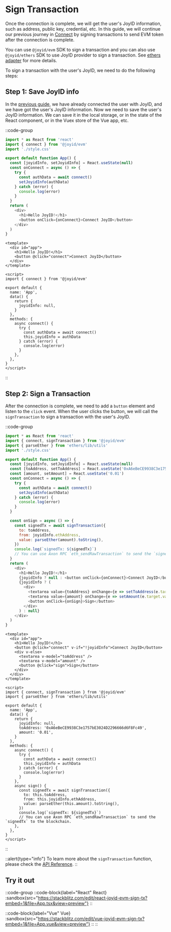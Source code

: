 # Sign Transaction

Once the connection is complete, we will get the user's JoyID information, such as address, public key, credential, etc. In this guide, we will continue our previous journey in [Connect](/guide/evm/connect) by signing transactions to send EVM token after the connection is complete.

You can use `@joyid/evm` SDK to sign a transaction and you can also use `@joyid/ethers` SDK to use JoyID provider to sign a transaction. See [ethers adapter](/guide/adapters/ethers) for more details.

To sign a transaction with the user's JoyID, we need to do the following steps:

## Step 1: Save JoyID info

In the [previous guide](/guide/evm/connect), we have already connected the user with JoyID, and we have got the user's JoyID information. Now we need to save the user's JoyID information. We can save it in the local storage, or in the state of the React component, or in the Vuex store of the Vue app, etc.

::code-group

```js [React]
import * as React from 'react'
import { connect } from '@joyid/evm'
import './style.css'

export default function App() {
  const [joyidInfo, setJoyidInfo] = React.useState(null)
  const onConnect = async () => {
    try {
      const authData = await connect()
      setJoyidInfo(authData)
    } catch (error) {
      console.log(error)
    }
  }
  return (
    <div>
      <h1>Hello JoyID!</h1>
      <button onClick={onConnect}>Connect JoyID</button>
    </div>
  )
}
```

```vue [Vue]
<template>
  <div id="app">
    <h1>Hello JoyID!</h1>
    <button @click="connect">Connect JoyID</button>
  </div>
</template>

<script>
import { connect } from '@joyid/evm'

export default {
  name: 'App',
  data() {
    return {
      joyidInfo: null,
    }
  },
  methods: {
    async connect() {
      try {
        const authData = await connect()
        this.joyidInfo = authData
      } catch (error) {
        console.log(error)
      }
    },
  },
}
</script>
```

::

## Step 2: Sign a Transaction

After the connection is complete, we need to add a `button` element and listen to the `click` event. When the user clicks the button, we will call the `signTransaction` to sign a transaction with the user's JoyID.

::code-group

```js [React]
import * as React from 'react'
import { connect, signTransaction } from '@joyid/evm'
import { parseEther } from 'ethers/lib/utils'
import './style.css'

export default function App() {
  const [joyidInfo, setJoyidInfo] = React.useState(null)
  const [toAddress, setToAddress] = React.useState('0xA6eBeCE9938C3e1757bE3024D2296666d6F8Fc49')
  const [amount, setAmount] = React.useState('0.01')
  const onConnect = async () => {
    try {
      const authData = await connect()
      setJoyidInfo(authData)
    } catch (error) {
      console.log(error)
    }
  }

  const onSign = async () => {
    const signedTx = await signTransaction({
      to: toAddress,
      from: joyidInfo.ethAddress,
      value: parseEther(amount).toString(),
    })
    console.log(`signedTx: ${signedTx}`)
    // You can use Axon RPC `eth_sendRawTransaction` to send the `signedTx` to the blockchain.
  }
  return (
    <div>
      <h1>Hello JoyID!</h1>
      {joyidInfo ? null : <button onClick={onConnect}>Connect JoyID</button>}
      {joyidInfo ? (
        <div>
          <textarea value={toAddress} onChange={e => setToAddress(e.target.value)} />
          <textarea value={amount} onChange={e => setAmount(e.target.value)} />
          <button onClick={onSign}>Sign</button>
        </div>
      ) : null}
    </div>
  )
}
```

```vue [Vue]
<template>
  <div id="app">
    <h1>Hello JoyID!</h1>
    <button @click="connect" v-if="!joyidInfo">Connect JoyID</button>
    <div v-else>
      <textarea v-model="toAddress" />
      <textarea v-model="amount" />
      <button @click="sign">Sign</button>
    </div>
  </div>
</template>

<script>
import { connect, signTransaction } from '@joyid/evm'
import { parseEther } from 'ethers/lib/utils'

export default {
  name: 'App',
  data() {
    return {
      joyidInfo: null,
      toAddress: '0xA6eBeCE9938C3e1757bE3024D2296666d6F8Fc49',
      amount: '0.01',
    }
  },
  methods: {
    async connect() {
      try {
        const authData = await connect()
        this.joyidInfo = authData
      } catch (error) {
        console.log(error)
      }
    },
    async sign() {
      const signedTx = await signTransaction({
        to: this.toAddress,
        from: this.joyidInfo.ethAddress,
        value: parseEther(this.amount).toString(),
      })
      console.log(`signedTx: ${signedTx}`)
      // You can use Axon RPC `eth_sendRawTransaction` to send the `signedTx` to the blockchain.
    },
  },
}
</script>
```

::

::alert{type="info"}
To learn more about the `signTransaction` function, please check the [API Reference](/api/evm/sign-tx).
::

## Try it out

::code-group
::code-block{label="React" React}
:sandbox{src="https://stackblitz.com/edit/react-joyid-evm-sign-tx?embed=1&file=App.tsx&view=preview"}
::

::code-block{label="Vue" Vue}
:sandbox{src="https://stackblitz.com/edit/vue-joyid-evm-sign-tx?embed=1&file=App.vue&view=preview"}
::
::
